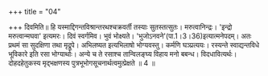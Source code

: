 +++
title = "04"

+++
दिवमिति॥ हि यस्माद्दिगन्तविश्रान्तरथश्चक्रवर्ती तस्याः सुतस्तत्सुतः। मरुत्वानिन्द्रः। 'इन्द्रो मरुत्वान्मघवा' इत्यमरः। दिवं स्वर्गमिव। भुवं भोक्ष्यते। 'भुजोऽनवने'(पा.1।3।36)इत्यात्मनेपदम्। अतः प्रथमं सा सुदक्षिणा तथा मृद्रूपे। अभिलष्यत इत्यभिलाषो भोग्यवस्तु। कर्मणि घञ्प्रत्ययः। रस्यन्ते स्वाद्यन्तविधे भूविकारे इति रसा भोग्यार्थाः। अन्ये च ते रसाश्च तान्विलङ्घ्य विहाय मनो बबन्ध। विदधावित्यर्थः। दोहदहेतुकस्य मृद्भक्षणस्य पुत्रभूभोगसूचनार्थत्वमुत्प्रेक्षते ॥ 4 ॥